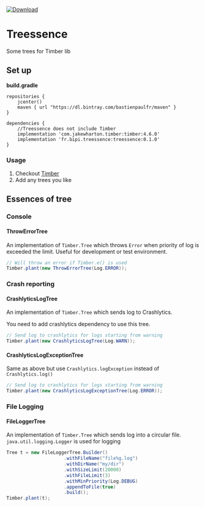 [ ![Download](https://api.bintray.com/packages/bastienpaulfr/maven/Treessence/images/download.svg) ](https://bintray.com/bastienpaulfr/maven/Treessence/_latestVersion)

# Treessence
Some trees for Timber lib

## Set up

**build.gradle**

```
repositories {
    jcenter()
    maven { url "https://dl.bintray.com/bastienpaulfr/maven" }
}

dependencies {
    //Treessence does not include Timber
    implementation 'com.jakewharton.timber:timber:4.6.0'
    implementation 'fr.bipi.treessence:treessence:0.1.0'
}
```

### Usage

  1. Checkout [Timber](https://github.com/JakeWharton/timber)
  2. Add any trees you like

## Essences of tree

### Console

#### ThrowErrorTree

An implementation of `Timber.Tree` which throws `Error` when priority of
log is exceeded the limit. Useful for development or test environment.

```java
// Will throw an error if Timber.e() is used
Timber.plant(new ThrowErrorTree(Log.ERROR));
```

### Crash reporting

#### CrashlyticsLogTree

An implementation of `Timber.Tree` which sends log to Crashlytics.

You need to add crashlytics dependency to use this tree.

```java
// Send log to crashlytics for logs starting from warning
Timber.plant(new CrashlyticsLogTree(Log.WARN));
```

#### CrashlyticsLogExceptionTree

Same as above but use `Crashlytics.logException` instead of `Crashlytics.log()`

```java
// Send log to crashlytics for logs starting from warning
Timber.plant(new CrashlyticsLogExceptionTree(Log.ERROR));
```

### File Logging

#### FileLoggerTree

An implementation of `Timber.Tree` which sends log into a circular file.
`java.util.logging.Logger` is used for logging

```java
Tree t = new FileLoggerTree.Builder()
                     .withFileName("file%g.log")
                     .withDirName("my/dir")
                     .withSizeLimit(20000)
                     .withFileLimit(3)
                     .withMinPriority(Log.DEBUG)
                     .appendToFile(true)
                     .build();
Timber.plant(t);
```